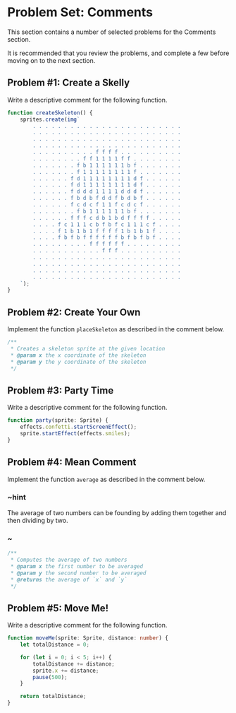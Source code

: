 # Problem Set: Comments

This section contains a number of selected problems for the Comments section.

It is recommended that you review the problems, and complete a few before moving on to the next section.

## Problem #1: Create a Skelly

Write a descriptive comment for the following function.

```typescript
function createSkeleton() {
    sprites.create(img`
        . . . . . . . . . . . . . . . . . . . . . . . .
        . . . . . . . . . . . . . . . . . . . . . . . .
        . . . . . . . . . . . . . . . . . . . . . . . .
        . . . . . . . . . . . . . . . . . . . . . . . .
        . . . . . . . . . . f f f f . . . . . . . . . .
        . . . . . . . . f f 1 1 1 1 f f . . . . . . . .
        . . . . . . . f b 1 1 1 1 1 1 b f . . . . . . .
        . . . . . . . f 1 1 1 1 1 1 1 1 f . . . . . . .
        . . . . . . f d 1 1 1 1 1 1 1 1 d f . . . . . .
        . . . . . . f d 1 1 1 1 1 1 1 1 d f . . . . . .
        . . . . . . f d d d 1 1 1 1 d d d f . . . . . .
        . . . . . . f b d b f d d f b d b f . . . . . .
        . . . . . . f c d c f 1 1 f c d c f . . . . . .
        . . . . . . . f b 1 1 1 1 1 1 b f . . . . . . .
        . . . . . . f f f c d b 1 b d f f f f . . . . .
        . . . . f c 1 1 1 c b f b f c 1 1 1 c f . . . .
        . . . . f 1 b 1 b 1 f f f f 1 b 1 b 1 f . . . .
        . . . . f b f b f f f f f f b f b f b f . . . .
        . . . . . . . . . f f f f f f . . . . . . . . .
        . . . . . . . . . . . f f f . . . . . . . . . .
        . . . . . . . . . . . . . . . . . . . . . . . .
        . . . . . . . . . . . . . . . . . . . . . . . .
        . . . . . . . . . . . . . . . . . . . . . . . .
        . . . . . . . . . . . . . . . . . . . . . . . .
    `);
}
```

## Problem #2: Create Your Own 

Implement the function ``placeSkeleton`` as described in the comment below.

```typescript
/**
 * Creates a skeleton sprite at the given location
 * @param x the x coordinate of the skeleton
 * @param y the y coordinate of the skeleton
 */
```

## Problem #3: Party Time

Write a descriptive comment for the following function.

```typescript
function party(sprite: Sprite) {
    effects.confetti.startScreenEffect();
    sprite.startEffect(effects.smiles);
}
```

## Problem #4: Mean Comment

Implement the function ``average`` as described in the comment below.

### ~hint

The average of two numbers can be founding by adding them together and then dividing by two.

### ~

```typescript
/**
 * Computes the average of two numbers
 * @param x the first number to be averaged
 * @param y the second number to be averaged
 * @returns the average of `x` and `y`
 */
```

## Problem #5: Move Me!

Write a descriptive comment for the following function.

```typescript
function moveMe(sprite: Sprite, distance: number) {
    let totalDistance = 0;

    for (let i = 0; i < 5; i++) {
        totalDistance += distance;
        sprite.x += distance;
        pause(500);
    }

    return totalDistance;
}
```